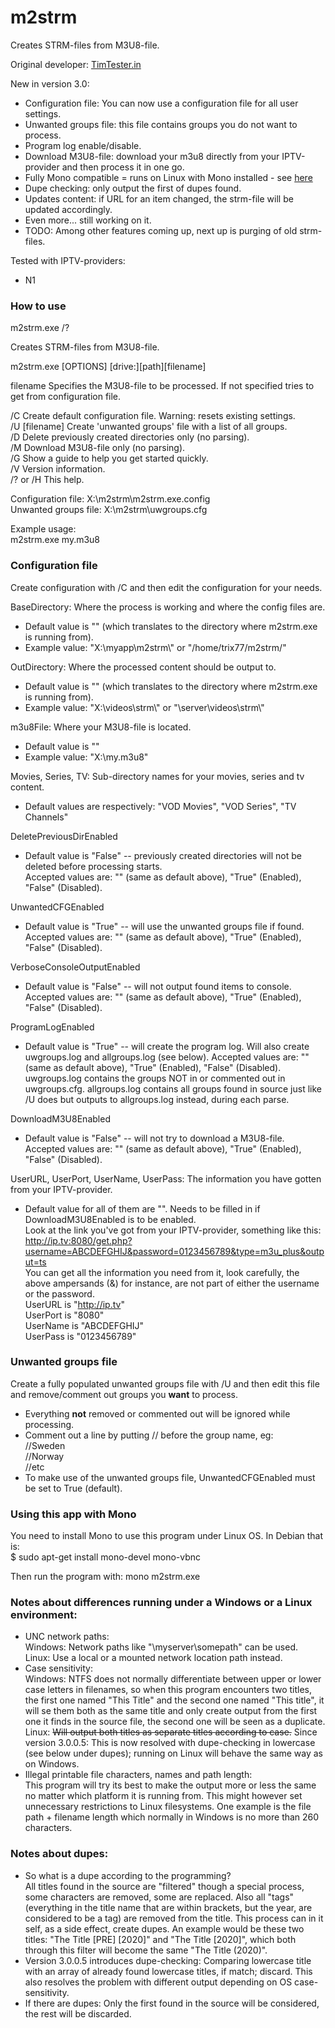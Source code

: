 # m2strm  
Creates STRM-files from M3U8-file.  
  
Original developer: [TimTester.in](https://timtester.in/)  
  
New in version 3.0:  
- Configuration file: You can now use a configuration file for all user settings.  
- Unwanted groups file: this file contains groups you do not want to process.  
- Program log enable/disable.  
- Download M3U8-file: download your m3u8 directly from your IPTV-provider and then process it in one go.  
- Fully Mono compatible = runs on Linux with Mono installed - see [here](https://www.mono-project.com/docs/getting-started/install/linux/)  
- Dupe checking: only output the first of dupes found.
- Updates content: if URL for an item changed, the strm-file will be updated accordingly.
- Even more...  still working on it.  
- TODO: Among other features coming up, next up is purging of old strm-files.  
  
  
Tested with IPTV-providers:  
- N1  
  
  
### How to use  
m2strm.exe /?  

Creates STRM-files from M3U8-file.  
  
m2strm.exe [OPTIONS] [drive:][path][filename]  
  
  filename        Specifies the M3U8-file to be processed. If not specified tries to get from configuration file.  
  
  /C              Create default configuration file. Warning: resets existing settings.  
  /U [filename]   Create 'unwanted groups' file with a list of all groups.  
  /D              Delete previously created directories only (no parsing).  
  /M              Download M3U8-file only (no parsing).  
  /G              Show a guide to help you get started quickly.  
  /V              Version information.  
  /? or /H        This help.  
  
Configuration file: X:\m2strm\m2strm.exe.config  
Unwanted groups file: X:\m2strm\uwgroups.cfg  
  
Example usage:  
m2strm.exe my.m3u8  
  
  
### Configuration file  
Create configuration with /C and then edit the configuration for your needs.  
  
BaseDirectory: Where the process is working and where the config files are.  
- Default value is "" (which translates to the directory where m2strm.exe is running from).  
- Example value: "X:\myapp\m2strm\\" or "/home/trix77/m2strm/"  
  
OutDirectory: Where the processed content should be output to.  
- Default value is "" (which translates to the directory where m2strm.exe is running from).  
- Example value: "X:\videos\strm\\" or "\\server\videos\strm\\"  

m3u8File: Where your M3U8-file is located.  
- Default value is ""  
- Example value: "X:\my.m3u8"  
  
Movies, Series, TV: Sub-directory names for your movies, series and tv content.  
- Default values are respectively: "VOD Movies", "VOD Series", "TV Channels"  
  
DeletePreviousDirEnabled  
- Default value is "False" -- previously created directories will not be deleted before processing starts.  
Accepted values are: "" (same as default above), "True" (Enabled), "False" (Disabled).  
  
UnwantedCFGEnabled  
- Default value is "True" -- will use the unwanted groups file if found.  
Accepted values are: "" (same as default above), "True" (Enabled), "False" (Disabled).  
  
VerboseConsoleOutputEnabled  
- Default value is "False" -- will not output found items to console.  
Accepted values are: "" (same as default above), "True" (Enabled), "False" (Disabled).  
  
ProgramLogEnabled  
- Default value is "True" -- will create the program log. Will also create uwgroups.log and allgroups.log (see below).
Accepted values are: "" (same as default above), "True" (Enabled), "False" (Disabled).  
uwgroups.log contains the groups NOT in or commented out in uwgroups.cfg.
allgroups.log contains all groups found in source just like /U does but outputs to allgroups.log instead, during each parse.
  
DownloadM3U8Enabled  
- Default value is "False" -- will not try to download a M3U8-file.  
Accepted values are: "" (same as default above), "True" (Enabled), "False" (Disabled).  
  
UserURL, UserPort, UserName, UserPass: The information you have gotten from your IPTV-provider.  
- Default value for all of them are "". Needs to be filled in if DownloadM3U8Enabled is to be enabled.  
Look at the link you've got from your IPTV-provider, something like this:  
http://ip.tv:8080/get.php?username=ABCDEFGHIJ&password=0123456789&type=m3u_plus&output=ts  
You can get all the information you need from it, look carefully, the above ampersands (&) for instance, are not part of either the username or the password.  
UserURL is "http://ip.tv"  
UserPort is "8080"  
UserName is "ABCDEFGHIJ"  
UserPass is "0123456789"  
  
### Unwanted groups file  
Create a fully populated unwanted groups file with /U and then edit this file and remove/comment out groups you **want** to process.  
- Everything **not** removed or commented out will be ignored while processing.  
- Comment out a line by putting // before the group name, eg:  
//Sweden  
//Norway  
//etc  
- To make use of the unwanted groups file, UnwantedCFGEnabled must be set to True (default).  
  
### Using this app with Mono  
You need to install Mono to use this program under Linux OS. In Debian that is:  
$ sudo apt-get install mono-devel mono-vbnc  
  
Then run the program with: mono m2strm.exe  
  
### Notes about differences running under a Windows or a Linux environment:  
- UNC network paths:  
Windows: Network paths like "\\myserver\somepath" can be used.  
Linux: Use a local or a mounted network location path instead.  
- Case sensitivity:  
Windows: NTFS does not normally differentiate between upper or lower case letters in filenames, so when this program encounters two titles, the first one named "This Title" and the second one named "This title", it will se them both as the same title and only create output from the first one it finds in the source file, the second one will be seen as a duplicate.  
Linux: ~~Will output both titles as separate titles according to case.~~ Since version 3.0.0.5: This is now resolved with dupe-checking in lowercase (see below under dupes); running on Linux will behave the same way as on Windows. 
- Illegal printable file characters, names and path length:  
This program will try its best to make the output more or less the same no matter which platform it is running from. This might however set unnecessary restrictions to Linux filesystems. One example is the file path + filename length which normally in Windows is no more than 260 characters.  
  
### Notes about dupes:  
- So what is a dupe according to the programming?  
All titles found in the source are "filtered" though a special process, some characters are removed, some are replaced. Also all "tags" (everything in the title name that are within brackets, but the year, are considered to be a tag) are removed from the title. This process can in it self, as a side effect, create dupes. An example would be these two titles: "The Title [PRE] [2020]" and "The Title [2020]", which both through this filter will become the same "The Title (2020)".  
- Version 3.0.0.5 introduces dupe-checking: Comparing lowercase title with an array of already found lowercase titles, if match; discard. This also resolves the problem with different output depending on OS case-sensitivity.  
- If there are dupes: Only the first found in the source will be considered, the rest will be discarded.  
  
  